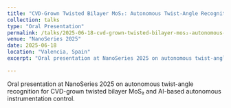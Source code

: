 ```yaml
---
title: "CVD-Grown Twisted Bilayer MoS₂: Autonomous Twist-Angle Recognition and Autonomous Instrumentation"
collection: talks
type: "Oral Presentation"
permalink: /talks/2025-06-18-cvd-grown-twisted-bilayer-mos₂-autonomous-twist-angle-recognition-and-autonomous
venue: "NanoSeries 2025"
date: 2025-06-18
location: "Valencia, Spain"
excerpt: "Oral presentation at NanoSeries 2025 on autonomous twist-angle recognition for CVD-grown twisted bilayer MoS₂ and AI-based autonomous instrumentation control."

---
```


Oral presentation at NanoSeries 2025 on autonomous twist-angle recognition for CVD-grown twisted bilayer MoS₂ and AI-based autonomous instrumentation control.
